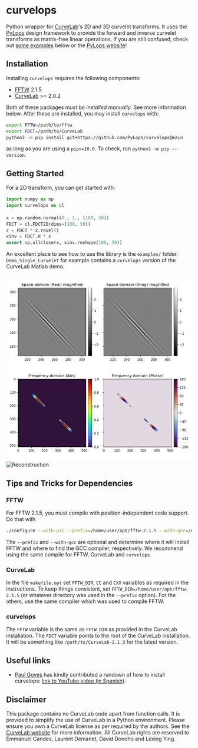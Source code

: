 # curvelops

Python wrapper for [CurveLab](http://www.curvelet.org)'s 2D and 3D curvelet transforms. It uses the [PyLops](https://pylops.readthedocs.io/) design framework to provide the forward and inverse curvelet transforms as matrix-free linear operations. If you are still confused, check out [some examples](https://github.com/PyLops/curvelops/tree/main/examples) below or the [PyLops website](https://pylops.readthedocs.io/)!

## Installation

Installing `curvelops` requires the following components:

- [FFTW](http://www.fftw.org/download.html) 2.1.5
- [CurveLab](http://curvelet.org/software.html) >= 2.0.2

Both of these packages _must be installed manually_. See more information below.
After these are installed, you may install `curvelops` with:

```bash
export FFTW=/path/to/fftw
export FDCT=/path/to/CurveLab
python3 -m pip install git+https://github.com/PyLops/curvelops@main
```

as long as you are using a `pip>=10.0`. To check, run `python3 -m pip --version`.

## Getting Started

For a 2D transform, you can get started with:

```python
import numpy as np
import curvelops as cl

x = np.random.normal(0., 1., (100, 50))
FDCT = cl.FDCT2D(dims=(100, 50))
c = FDCT * x.ravel()
xinv = FDCT.H * c
assert np.allclose(x, xinv.reshape(100, 50))
```

An excellent place to see how to use the library is the `examples/` folder. `Demo_Single_Curvelet` for example contains a `curvelops` version of the CurveLab Matlab demo.

![Demo](https://github.com/PyLops/curvelops/raw/main/docs/source/static/demo.png)
![Reconstruction](https://github.com/PyLops/curvelops/raw/main/docs/source/static/reconstruction.png)

## Tips and Tricks for Dependencies

### FFTW

For FFTW 2.1.5, you must compile with position-independent code support. Do that with

```bash
./configure --with-pic --prefix=/home/user/opt/fftw-2.1.5 --with-gcc=/usr/bin/gcc
```

The `--prefix` and `--with-gcc` are optional and determine where it will install FFTW and where to find the GCC compiler, respectively. We recommend using the same compile for FFTW, CurveLab and `curvelops`.

### CurveLab

In the file `makefile.opt` set `FFTW_DIR`, `CC` and `CXX` variables as required in the instructions. To keep things consistent, set `FFTW_DIR=/home/user/opt/fftw-2.1.5` (or whatever directory was used in the `--prefix` option). For the others, use the same compiler which was used to compile FFTW.

### curvelops

The `FFTW` variable is the same as `FFTW_DIR` as provided in the CurveLab installation. The `FDCT` variable points to the root of the CurveLab installation. It will be something like `/path/to/CurveLab-2.1.3` for the latest version.

## Useful links

* [Paul Goyes](https://github.com/PAULGOYES) has kindly contributed a rundown of how to install curvelops: [link to YouTube video (in Spanish)](https://www.youtube.com/watch?v=LAFkknyOpGY).

## Disclaimer

This package contains no CurveLab code apart from function calls. It is provided to simplify the use of CurveLab in a Python environment. Please ensure you own a CurveLab license as per required by the authors. See the [CurveLab website](http://curvelet.org/software.html) for more information. All CurveLab rights are reserved to Emmanuel Candes, Laurent Demanet, David Donoho and Lexing Ying.
